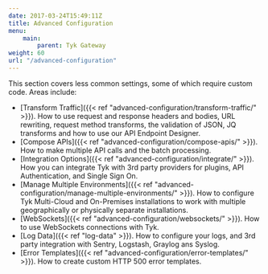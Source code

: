 ```yaml
---
date: 2017-03-24T15:49:11Z
title: Advanced Configuration
menu:
    main:
        parent: Tyk Gateway
weight: 60
url: "/advanced-configuration"
---
```


This section covers less common settings, some of which require custom code. Areas include:

* [Transform Traffic]({{< ref "advanced-configuration/transform-traffic/" >}}). How to use request and response headers and bodies, URL rewriting, request method transforms, the validation of JSON, JQ transforms and how to use our API Endpoint Designer.
* [Compose APIs]({{< ref "advanced-configuration/compose-apis/" >}}). How to make multiple API calls and the batch processing.
* [Integration Options]({{< ref "advanced-configuration/integrate/" >}}). How you can integrate Tyk with 3rd party providers for plugins, API Authentication, and Single Sign On.
* [Manage Multiple Environments]({{< ref "advanced-configuration/manage-multiple-environments/" >}}). How to configure Tyk Multi-Cloud and On-Premises installations to work with multiple geographically or physically separate installations.
* [WebSockets]({{< ref "advanced-configuration/websockets/" >}}). How to use WebSockets connections with Tyk.
* [Log Data]({{< ref "log-data" >}}). How to configure your logs, and 3rd party integration with Sentry, Logstash, Graylog ans Syslog.
* [Error Templates]({{< ref "advanced-configuration/error-templates/" >}}). How to create custom HTTP 500 error templates. 
